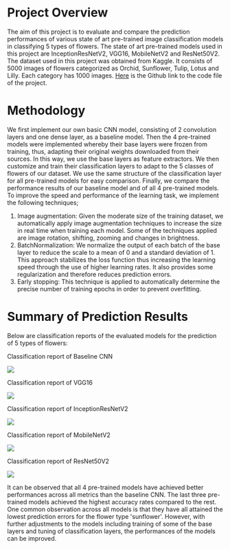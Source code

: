 # Project Overview
The aim of this project is to evaluate and compare the prediction performances of various state of art pre-trained image classification models in classifying 5 types of flowers.
The state of art pre-trained models used in this project are InceptionResNetV2, VGG16, MobileNetV2 and ResNet50V2. The dataset used in this project was obtained from Kaggle. It consists of 5000 images of flowers categorized as Orchid, Sunflower, Tulip, Lotus and Lilly. Each category has 1000 images. [Here](https://github.com/Popseli/Multiclass-Image-Classification-with-Transfer-Learning/blob/main/Flower%20Type%20Classfication%20-%20%20Transfer%20Learning%206%20-%20SGD%20-%20BatchNom.ipynb) is the Github link to the code file of the project.
# Methodology
We first implement our own basic CNN model, consisting of 2 convolution layers and one dense layer, as a baseline model. Then the 4 pre-trained models were implemented whereby their base layers were frozen from training, thus, adapting their original weights downloaded from their sources. In this way, we use the base layers as feature extractors. We then customize and train their classification layers to adapt to the 5 classes of flowers of our dataset. We use the same structure of the classification layer for all pre-trained models for easy comparison. Finally, we compare the performance results of our baseline model and of all 4 pre-trained models. To improve the speed and performance of the learning task, we implement the following techniques;
1. Image augmentation: Given the moderate size of the training dataset, we automatically apply image augmentation techniques to increase the size in real time when training each model. Some of the techniques applied are image rotation, shifting, zooming and changes in brightness.
2. BatchNormalization: We normalize the output of each batch of the base layer to reduce the scale to a mean of 0 and a standard deviation of 1. This approach stabilizes the loss function thus increasing the learning speed through the use of higher learning rates. It also provides some regularization and therefore reduces prediction errors.
3. Early stopping: This technique is applied to automatically determine the precise number of training epochs in order to prevent overfitting.
# Summary of Prediction Results 
Below are classification reports of the evaluated models for the prediction of 5 types of flowers:

Classification report of Baseline CNN

![](https://github.com/Popseli/Multiclass-Image-Classification-with-Transfer-Learning/blob/main/Classification%20Report%20-%20CNN.png)

Classification report of VGG16

![](https://github.com/Popseli/Multiclass-Image-Classification-with-Transfer-Learning/blob/main/Classification%20Report%20-%20VGG16.png)

Classification report of InceptionResNetV2

![](https://github.com/Popseli/Multiclass-Image-Classification-with-Transfer-Learning/blob/main/Classification%20Report%20-%20InceptionResNetV2.png)

Classification report of MobileNetV2

![](https://github.com/Popseli/Multiclass-Image-Classification-with-Transfer-Learning/blob/main/Classification%20Report%20-%20MobileNetV2-%204.png)


Classification report of ResNet50V2

![](https://github.com/Popseli/Multiclass-Image-Classification-with-Transfer-Learning/blob/main/Classification%20Report%20-%20ResNet50V2%20-%202.png)

It can be observed that all 4 pre-trained models have achieved better performances across all metrics than the baseline CNN. The last three pre-trained models achieved the highest accuracy rates compared to the rest. One common observation across all models is that they have all attained the lowest prediction errors for the flower type 'sunflower'. However, with further adjustments to the models including training of some of the base layers and tuning of classification layers, the performances of the models can be improved.
